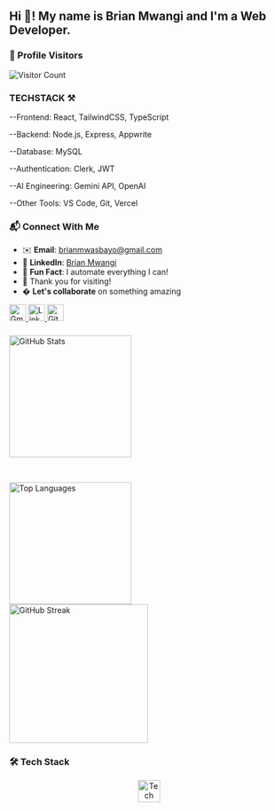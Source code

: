 <h2 align="left">Hi 👋! My name is Brian Mwangi and I'm a Web Developer.</h2>

### 🌟 Profile Visitors
![Visitor Count](https://komarev.com/ghpvc/?username=Kishoyan-Brian033&color=blueviolet&style=flat-square&label=PROFILE+VIEWS)

### TECHSTACK ⚒️

--Frontend: React, TailwindCSS, TypeScript

--Backend: Node.js, Express, Appwrite

--Database: MySQL

--Authentication: Clerk, JWT

--AI Engineering: Gemini API, OpenAI

--Other Tools: VS Code, Git, Vercel

### 📬 Connect With Me
- ✉️ **Email**: [brianmwasbayo@gmail.com](mailto:brianmwasbayo@gmail.com)  
- 💼 **LinkedIn**: [Brian Mwangi](https://www.linkedin.com/in/brian-mwangi-a081a1330/)  
- 🌟 **Fun Fact**: I automate everything I can!  
- 🙏 Thank you for visiting!  
- � **Let's collaborate** on something amazing  

<div align="left">
  <a href="mailto:brianmwasbayo@gmail.com">
    <img src="https://img.shields.io/badge/Gmail-D14836?style=for-the-badge&logo=gmail&logoColor=white" height="30" alt="Gmail"/>
  </a>
  <a href="https://www.linkedin.com/in/brian-mwangi-a081a1330/">
    <img src="https://img.shields.io/badge/LinkedIn-0077B5?style=for-the-badge&logo=linkedin&logoColor=white" height="30" alt="LinkedIn"/>
  </a>
  <!-- Dynamic GitHub Profile Views -->
  <a href="https://github.com/Kishoyan-Brian033?tab=repositories">
    <img src="https://komarev.com/ghpvc/?username=Kishoyan-Brian033&label=Profile%20views&color=0e75b6&style=flat" height="30" alt="GitHub Views"/>
  </a>
</div>

###

<div align="left">
  <!-- GitHub Stats Card (Auto-refreshes) -->
  <img src="https://github-readme-stats.vercel.app/api?username=Kishoyan-Brian033&show_icons=true&count_private=true&theme=radical&hide_border=true&include_all_commits=true&cache_seconds=86400" height="220" alt="GitHub Stats"/>
  
  <!-- Spacer -->
  &nbsp;&nbsp;&nbsp;&nbsp;
  
  <!-- Top Languages Card (Auto-refreshes) -->
  <img src="https://github-readme-stats.vercel.app/api/top-langs?username=Kishoyan-Brian033&layout=compact&langs_count=8&theme=radical&hide_border=true&cache_seconds=86400" height="220" alt="Top Languages"/>
</div>

<!-- GitHub Streak Stats (Auto-refreshes) -->
<div align="left">
  <img src="https://streak-stats.demolab.com?user=Kishoyan-Brian033&theme=radical&hide_border=true&date_format=j%20M%5B%20Y%5D&background=0D1117&fire=DD2727&ring=DD2727" height="250" alt="GitHub Streak"/>
</div>

###

### 🛠️ Tech Stack
<div align="center" style="margin: 15px 0">
  <img src="https://skillicons.dev/icons?i=js,html,css,sass,php,react,nodejs,git,github,vscode" height="40" alt="Tech Stack"/>
</div>

<br clear="both">
